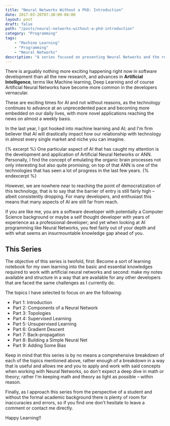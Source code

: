 ```yaml
---
title: "Neural Networks Without a PhD: Introduction"
date: 2017-03-26T07:38:09-04:00
layout: post
draft: false
path: "/posts/neural-networks-without-a-phd-introduction"
category: "Programming"
tags:
    - "Machine Learning"
    - "Programming"
    - "Neural Networks"
description: "A series focused on presenting Neural Networks and the related concepts in layman's terms, that is to say without specialized knowledge in math or machine learning."
---
```

<!---
Recently, anything and everything **Artificial Intelligence** has seen a resurgence in focus and interest by not only the academic community but also the large corporate ecosystem and hobbyist developer community. 
-->

There is arguably nothing more exciting happening right now in software development than all the new research, and advances in **Artificial Intelligence**, terms like Machine learning, Deep Learning and of course Artificial Neural Networks have become more common in the developers vernacular. 

These are exciting times for AI and not without reasons, as the technology continues to advance at an unprecedented pace and becoming more embedded on our daily lives, with more novel applications reaching the news on almost a weekly basis. 

In the last year, I got hooked into machine learning and AI; and I'm firm believer that AI will drastically impact how our relationship with technology in almost every single market and niche you can imagine. 

{% excerpt %}
One particular aspect of AI that has caught my attention is the development and application of Artificial Neural Networks or ANN. Personally, I find the concept of emulating the organic brain processes not only interesting but also quite promising; on top of that ANN is one of the technologies that has seen a lot of progress in the last few years.
{% endexcerpt %}


However, we are nowhere near to reaching the point of democratization of this technology, that is to say that the barrier of entry is still fairly high – albeit consistently dropping. For many developers, and enthusiast this means that many aspects of AI are still far from reach. 

If you are like me, you are a software developer with potentially a Computer Science background or maybe a self thought developer with years of experience as a professional developer; and yet when looking at AI programming like Neural Networks, you feel fairly out of your depth and with what seems an insurmountable knowledge gap ahead of you.

## This Series

The objective of this series is twofold, first: Become a sort of learning notebook for my own learning into the basic and essential knowledges required to work with artificial neural networks and second: make my notes available and structure in a way that are available for any other developers that are faced the same challenges as I currently do. 

The topics I have selected to focus on are the following: 

- Part 1: Introduction
- Part 2: Components of a Neural Network
- Part 3: Topologies
- Part 4: Supervised Learning
- Part 5: Unsupervised Learning
- Part 6: Gradient Descent
- Part 7: Back-propagation
- Part 8: Building a Simple Neural Net
- Part 9: Adding Some Bias

Keep in mind that this series is by no means a comprehensive breakdown of each of the topics mentioned above, rather enough of a breakdown in a way that is useful and allows me and you to apply and work with said concepts when working with Neural Networks, so don't expect a deep dive in math or theory; rather I'm keeping math and theory as light as possible – within reason.

Finally, as I approach this series from the perspective of a student and without the formal academic background there is plenty of room for inaccuracies and errors, so if you find one don't hesitate to leave a comment or contact me directly.

Happy Learning!!
